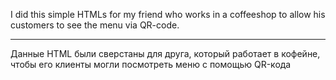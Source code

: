 I did this simple HTMLs for my friend who works in a coffeeshop to allow his customers to see the menu via QR-code.

-----------------------------------------------

Данные HTML были сверстаны для друга, который работает в кофейне, чтобы его клиенты могли посмотреть меню с помощью QR-кода
